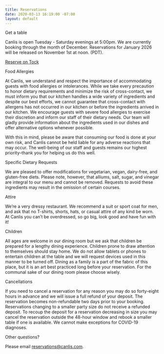 ```yaml
---
title: Reservations
date: 2020-03-13 16:19:00 -07:00
layout: default
---
```


<p class="Caption">Get a table</p>

<p class="mb0 pb0"> Canlis is open Tuesday - Saturday evenings at 5:00pm. We are currently booking through the month of December. Reservations for January 2026 will be released on November 1st at noon. (PDT). </p>
<p class="mt3 mb2 pb0"><a class="Button NoLine Caption" href="https://www.exploretock.com/canlis/" target="_blank">Reserve on Tock</a></p>

<div class="Caption mb4 mt4">Food Allergies</div>

<p class="mb2 pb0">At Canlis, we understand and respect the importance of accommodating guests with food allergies or intolerances. While we take every precaution to honor dietary requirements and minimize the risk of cross-contact, we must inform you that our kitchen handles a wide variety of ingredients and despite our best efforts, we cannot guarantee that cross-contact with allergens has not occurred in our kitchen or before the ingredients arrived in our kitchen. We encourage guests with severe food allergies to exercise their discretion and inform our staff of their dietary needs. Our team will gladly provide information about the ingredients used in our dishes and offer alternative options whenever possible.</p>

<p class="mb2 pb0"> With this in mind, please be aware that consuming our food is done at your own risk, and Canlis cannot be held liable for any adverse reactions that may occur. The well-being of our staff and guests remains our highest priority–thank you for helping us do this well.</p>

<div class="Caption mb4 mt4">Specific Dietary Requests</div>

<p class="mb2 pb0">We are pleased to offer modifications for vegetarian, vegan, dairy-free, and gluten-free diets. Please note, however, that alliums, salt, sugar, and vinegar are integral to our menu and cannot be removed. Requests to avoid these ingredients may result in the omission of certain courses.</p>

<p class="Caption mt4">Attire</p>

<p class="mb0 pb0">We’re a very dressy restaurant. We recommend a suit or sport coat for men, and ask that no T-shirts, shorts, hats, or casual attire of any kind be worn. At Canlis you can’t be overdressed, so go big, look good and have fun with it!</p>

<div class="Caption mb4 mt4">Children</div>
<p class="mb0 pb0">All ages are welcome in our dining room but we ask that children be prepared for a lengthy dining experience. Children prone to draw attention to themselves should stay home. We do not allow tablets or phones to entertain children at the table and we will request devices used in this manner to be turned off. Dining as a family is a part of the fabric of this place, but it is an art best practiced long before your reservation. For the communal sake of our dining room please choose wisely. </p>

<div class="Caption mb4 mt4">Cancellations</div>
<p class="mb0 pb0">If you need to cancel a reservation for any reason you may do so forty-eight hours in advance and we will issue a full refund of your deposit. The reservation becomes non-refundable two days prior to your booking. Reservations changing to a smaller party size do not receive a refunded deposit. To recoup the deposit for a reservation decreasing in size you may cancel the reservation outside the 48-hour window and rebook a smaller table if one is available. We cannot make exceptions for COVID-19 diagnoses.  </p>

<div class="Caption mb4 mt4">Other questions?</div>

Please email [reservations@canlis.com](mailto:reservations@canlis.com).

